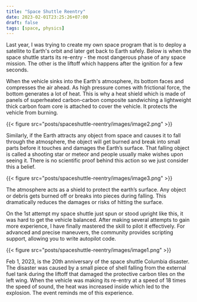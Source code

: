 ```yaml
---
title: "Space Shuttle Reentry"
date: 2023-02-01T23:25:26+07:00
draft: false
tags: [space, physics]
---
```


Last year, I was trying to create my own space program that is to deploy a satellite to Earth's orbit and later get back to Earth safely. Below is when the space shuttle starts its re-entry - the most dangerous phase of any space mission. The other is the liftoff which happens after the ignition for a few seconds.

When the vehicle sinks into the Earth's atmosphere, its bottom faces and compresses the air ahead. As high pressure comes with frictional force, the bottom generates a lot of heat. This is why a heat shield which is made of panels of superheated carbon-carbon composite sandwiching a lightweight thick carbon foam core is attached to cover the vehicle. It protects the vehicle from burning.

{{< figure src="posts/spaceshuttle-reentry/images/image2.png" >}}

Similarly, if the Earth attracts any object from space and causes it to fall through the atmosphere, the object will get burned and break into small parts before it touches and damages the Earth’s surface. That falling object is called a shooting star or meteor and people usually make wishes upon seeing it. There is no scientific proof behind this action so we just consider this a belief.

{{< figure src="posts/spaceshuttle-reentry/images/image3.png" >}}

The atmosphere acts as a shield to protect the earth’s surface. Any object or debris gets burned off or breaks into pieces during falling. This dramatically reduces the damages or risks of hitting the surface.

On the 1st attempt my space shuttle just spun or stood upright like this, it was hard to get the vehicle balanced. After making several attempts to gain more experience, I have finally mastered the skill to pilot it effectively. For advanced and precise maneuvers, the community provides scripting support, allowing you to write autopilot code.

{{< figure src="posts/spaceshuttle-reentry/images/image1.png" >}}

Feb 1, 2023, is the 20th anniversary of the space shuttle Columbia disaster. The disaster was caused by a small piece of shell falling from the external fuel tank during the liftoff that damaged the protective carbon tiles on the left wing. When the vehicle was making its re-entry at a speed of 18 times the speed of sound, the heat was increased inside which led to the explosion. The event reminds me of this experience.